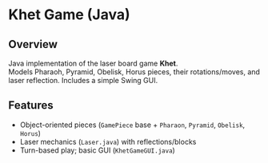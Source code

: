 # Khet Game (Java)

## Overview
Java implementation of the laser board game **Khet**.  
Models Pharaoh, Pyramid, Obelisk, Horus pieces, their rotations/moves, and laser reflection. Includes a simple Swing GUI.

## Features
- Object-oriented pieces (`GamePiece` base + `Pharaon`, `Pyramid`, `Obelisk`, `Horus`)
- Laser mechanics (`Laser.java`) with reflections/blocks
- Turn-based play; basic GUI (`KhetGameGUI.java`)

